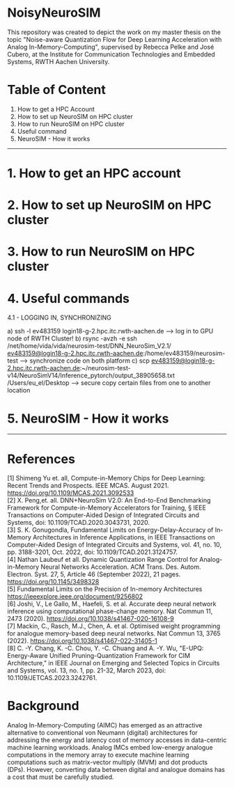 # NoisyNeuroSIM

This repository was created to depict the work on my master thesis on the topic "Noise-aware Quantization Flow for Deep Learning Acceleration with Analog In-Memory-Computing", supervised by Rebecca Pelke and José Cubero, at the Institute for Communication Technologies and Embedded Systems, RWTH Aachen University.


# Table of Content

1. How to get a HPC Account
2. How to set up NeuroSIM on HPC cluster
3. How to run NeuroSIM on HPC cluster
4. Useful command
5. NeuroSIM - How it works

------------------------------------------------------------------------------------------------------------------------------------------------

# 1. How to get an HPC account


# 2. How to set up NeuroSIM on HPC cluster


# 3. How to run NeuroSIM on HPC cluster


# 4. Useful commands

4.1  - LOGGING IN, SYNCHRONIZING

a) ssh -l ev483159 login18-g-2.hpc.itc.rwth-aachen.de --> log in to GPU node of RWTH Cluster!
b) rsync -avzh -e ssh /net/home/vida/vida/neurosim-test/DNN_NeuroSim_V2.1/ ev483159@login18-g-2.hpc.itc.rwth-aachen.de:/home/ev483159/neurosim-test --> synchronize code on both platform
c) scp ev483159@login18-g-2.hpc.itc.rwth-aachen.de:~/neurosim-test-v14/NeuroSimV14/Inference_pytorch/output_38905658.txt /Users/eu_el/Desktop --> secure copy certain files from one to another location

# 5. NeuroSIM - How it works

------------------------------------------------------------------------------------------------------------------------------------------------

# References
[1] Shimeng Yu et. all, Compute-in-Memory Chips for Deep Learning: Recent Trends and Prospects. IEEE MCAS. August 2021. https://doi.org/10.1109/MCAS.2021.3092533   <br />
[2] X. Peng,et. all. DNN+NeuroSim V2.0: An End-to-End Benchmarking Framework for Compute-in-Memory Accelerators for Training, § IEEE Transactions on Computer-Aided Design of Integrated Circuits and Systems, doi: 10.1109/TCAD.2020.3043731, 2020.  <br />
[3] S. K. Gonugondla, Fundamental Limits on Energy-Delay-Accuracy of In-Memory Architectures in Inference Applications, in IEEE Transactions on Computer-Aided Design of Integrated Circuits and Systems, vol. 41, no. 10, pp. 3188-3201, Oct. 2022, doi: 10.1109/TCAD.2021.3124757.  <br />
[4] Nathan Laubeuf et all. Dynamic Quantization Range Control for Analog-in-Memory Neural Networks Acceleration. ACM Trans. Des. Autom. Electron. Syst. 27, 5, Article 46 (September 2022), 21 pages. https://doi.org/10.1145/3498328  <br />
[5] Fundamental Limits on the Precision of In-memory Architectures https://ieeexplore.ieee.org/document/9256802  <br />
[6] Joshi, V., Le Gallo, M., Haefeli, S. et al. Accurate deep neural network inference using computational phase-change memory. Nat Commun 11, 2473 (2020). https://doi.org/10.1038/s41467-020-16108-9  <br />
[7] Mackin, C., Rasch, M.J., Chen, A. et al. Optimised weight programming for analogue memory-based deep neural networks. Nat Commun 13, 3765 (2022). https://doi.org/10.1038/s41467-022-31405-1   <br />
[8] C. -Y. Chang, K. -C. Chou, Y. -C. Chuang and A. -Y. Wu, "E-UPQ: Energy-Aware Unified Pruning-Quantization Framework for CIM Architecture," in IEEE Journal on Emerging and Selected Topics in Circuits and Systems, vol. 13, no. 1, pp. 21-32, March 2023, doi: 10.1109/JETCAS.2023.3242761. <br /> 

# Background

Analog In-Memory-Computing (AIMC) has emerged as an attractive alternative to conventional von Neumann (digital) architectures for addressing the energy and latency cost of memory accesses in data-centric machine learning workloads. Analog IMCs embed low-energy analogue computations in the memory array to execute machine learning computations such as matrix-vector multiply (MVM) and dot products (DPs). However, converting data between digital and analogue domains has a cost that must be carefully studied.



